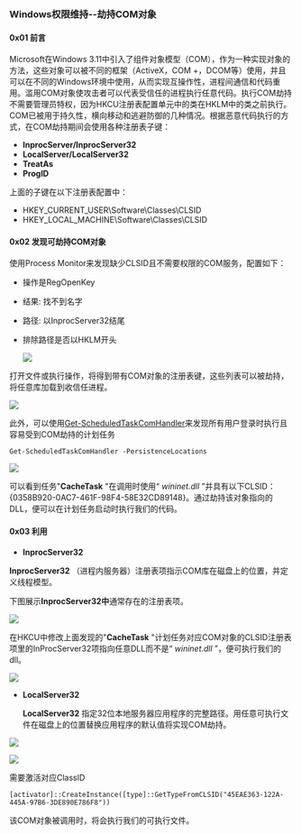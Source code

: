 ### Windows权限维持--劫持COM对象

#### 0x01 前言

Microsoft在Windows 3.11中引入了组件对象模型（COM），作为一种实现对象的方法，这些对象可以被不同的框架（ActiveX，COM +，DCOM等）使用，并且可以在不同的Windows环境中使用，从而实现互操作性，进程间通信和代码重用。滥用COM对象使攻击者可以代表受信任的进程执行任意代码。执行COM劫持不需要管理员特权，因为HKCU注册表配置单元中的类在HKLM中的类之前执行。COM已被用于持久性，横向移动和逃避防御的几种情况。根据恶意代码执行的方式，在COM劫持期间会使用各种注册表子键：

- **InprocServer/InprocServer32**
- **LocalServer/LocalServer32**
- **TreatAs**
- **ProgID**

上面的子键在以下注册表配置中：

- HKEY_CURRENT_USER\Software\Classes\CLSID
- HKEY_LOCAL_MACHINE\Software\Classes\CLSID

#### 0x02 发现可劫持COM对象

使用Process Monitor来发现缺少CLSID且不需要权限的COM服务，配置如下：

- 操作是RegOpenKey

- 结果: 找不到名字

- 路径: 以InprocServer32结尾

- 排除路径是否以HKLM开头

  ![](/Users/cate4cafe/工作/文章/Windows权限维持--劫持COM对象/media/1.jpg)

打开文件或执行操作，将得到带有COM对象的注册表键，这些列表可以被劫持，将任意库加载到收信任进程。

![](/Users/cate4cafe/工作/文章/Windows权限维持--劫持COM对象/media/2.jpg)

此外，可以使用[Get-ScheduledTaskComHandler](https://github.com/enigma0x3/Misc-PowerShell-Stuff/blob/master/Get-ScheduledTaskComHandler.ps1)来发现所有用户登录时执行且容易受到COM劫持的计划任务

`Get-ScheduledTaskComHandler -PersistenceLocations`

![](/Users/cate4cafe/工作/文章/Windows权限维持--劫持COM对象/media/3.jpg)

可以看到任务"**CacheTask** "在调用时使用“ *wininet.dll* ”并具有以下CLSID：{0358B920-0AC7-461F-98F4-58E32CD89148}。通过劫持该对象指向的DLL，便可以在计划任务启动时执行我们的代码。

#### 0x03 利用

- **InprocServer32**

**InprocServer32** （进程内服务器）注册表项指示COM库在磁盘上的位置，并定义线程模型。

下图展示**InprocServer32中**通常存在的注册表项。

![](/Users/cate4cafe/工作/文章/Windows权限维持--劫持COM对象/media/4.jpg)

在HKCU中修改上面发现的"**CacheTask** "计划任务对应COM对象的CLSID注册表项里的InProcServer32项指向任意DLL而不是“ *wininet.dll* ”，便可执行我们的dll。

![](/Users/cate4cafe/工作/文章/Windows权限维持--劫持COM对象/media/5.jpg)

- **LocalServer32**

  **LocalServer32** 指定32位本地服务器应用程序的完整路径。用任意可执行文件在磁盘上的位置替换应用程序的默认值将实现COM劫持。

![](/Users/cate4cafe/工作/文章/Windows权限维持--劫持COM对象/media/6.jpg)

![](/Users/cate4cafe/工作/文章/Windows权限维持--劫持COM对象/media/7.jpg)

需要激活对应ClassID

`[activator]::CreateInstance([type]::GetTypeFromCLSID("45EAE363-122A-445A-97B6-3DE890E786F8"))`

该COM对象被调用时，将会执行我们的可执行文件。